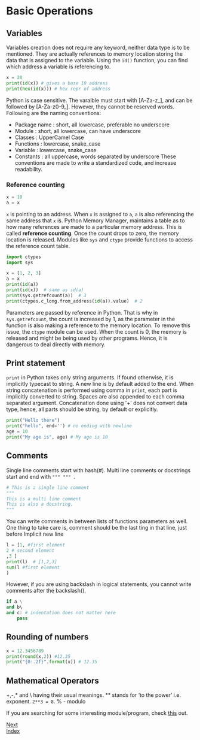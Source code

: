 # Basic Operations

## Variables
Variables creation does not require any keyword, neither data type is to be mentioned. They are actually references to memory
location storing the data that is assigned to the variable. Using the `id()` function, you can find which address a variable
is referencing to.
```python
x = 20
print(id(x)) # gives a base 10 address
print(hex(id(x))) # hex repr of address
```
Python is case sensitive. The varaible must start with [A-Za-z\_], and can be followed by [A-Za-z0-9\_]. However, they
cannot be reserved words. Following are the naming conventions:
* Package name : short, all lowercase, preferable no underscore
* Module : short, all lowercase, can have  underscore
* Classes : UpperCamel Case
* Functions : lowercase, snake_case
* Variable : lowercase, snake_case
* Constants : all uppercase, words separated by underscore
These conventions are made to write a standardized code, and increase readability.

### Reference counting
```python
x = 10
a = x
```
`x` is pointing to an address. When `x` is assigned to `a`, `a` is also referencing the same address that `x` is. Python
Memory Manager, maintains a table as to how many references are made to a particular memory address. This is called 
**reference counting**. Once the count drops to zero, the memory location is released. Modules like `sys` and `ctype` provide
functions to access the reference count table.
```python
import ctypes
import sys

x = [1, 2, 3]
a = x
print(id(a))
print(id(x))  # same as id(a)
print(sys.getrefcount(a))  # 3
print(ctypes.c_long.from_address(id(a)).value)  # 2
```
Parameters are passed by reference in Python. That is why in `sys.getrefcount`, the count is increased by 1, as the parameter
in the function is also making a reference to the memory location. To remove this issue, the `ctype` module can be used. 
When the count is 0, the memory is released and might be being used by other programs. Hence, it is dangerous to deal directly
with memory.

## Print statement
`print` in Python takes only string arguments. If found otherwise, it is implicitly typecast to string. A new line is 
by default added to the end. When string concatenation is performed using comma in `print`, each part is implicitly 
converted to string. Spaces are also appended to each comma separated argument. Concatenation done using '+' does not 
convert data type, hence, all parts should be string, by default or explicitly.
```Python
print("Hello there")
print("hello", end='') # no ending with newline
age = 10
print("My age is", age) # My age is 10
```
## Comments
Single line comments start with hash(#). Multi line comments or docstrings start and end with `""" """ `.
```python
# This is a single line comment
"""
This is a multi line comment
This is also a docstring.
"""
```
You can write comments in between lists of functions parameters as well. One thing to take care is, comment should be the last
ting in that line, just before Implicit new line
```python
l = [1, #first element
2 # second element
,3 ]
print(l)  # [1,2,3]
sum(l #first element
)
```
However, if you are using backslash in logical statements, you cannot write comments after the backslash(\).
```python
if a \
and b\ 
and c: # indentation does not matter here
    pass
```
## Rounding of numbers
```python
x = 12.3456789
print(round(x,2)) #12.35
print("{0:.2f}".format(x)) # 12.35
```
## Mathematical Operators
+,-,* and \ having their usual meanings. ** stands for ‘to the power’ i.e. exponent. `2**3 = 8`. % - modulo

If you are searching for some interesting module/program, check [this](./examples/turtle_basic.py) out. 
 
[Next](./part_1_data_types.md)  
[Index](/README.md)
